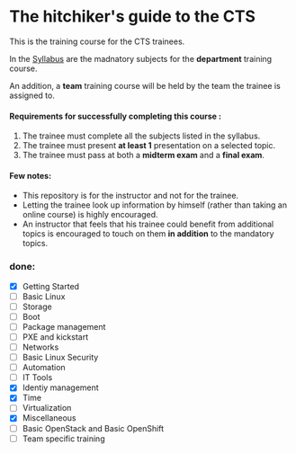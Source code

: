 # The hitchiker's guide to the CTS

This is the training course for the CTS trainees.

In the [Syllabus](./Syllabus.md) are the madnatory subjects for the **department** training course.

An addition, a **team** training course will be held by the team the trainee is assigned to.

#### Requirements for successfully completing this course :
1. The trainee must complete all the subjects listed in the syllabus.
2. The trainee must present **at least 1** presentation on a selected topic.
3. The trainee must pass at both a **midterm exam** and a **final exam**.


#### Few notes:
- This repository is for the instructor and not for the trainee.
- Letting the trainee look up information by himself (rather than taking an online course) is highly encouraged.
- An instructor that feels that his trainee could benefit from additional topics is encouraged to touch on them **in addition** to the mandatory topics.



### **done:**
- [x]  Getting Started
- [ ]  Basic Linux
- [ ]  Storage
- [ ]  Boot
- [ ]  Package management
- [ ]  PXE and kickstart
- [ ]  Networks
- [ ]  Basic Linux Security
- [ ]  Automation
- [ ]  IT Tools
- [x]  Identiy management
- [x]  Time
- [ ]  Virtualization
- [x]  Miscellaneous
- [ ]  Basic OpenStack and Basic OpenShift
- [ ]  Team specific training
